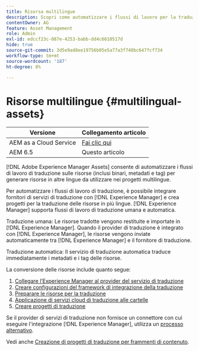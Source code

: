 ```yaml
---
title: Risorsa multilingue
description: Scopri come automatizzare i flussi di lavoro per la traduzione di risorse, inclusi binari, metadati e tag in più lingue.
contentOwner: AG
feature: Asset Management
role: Admin
exl-id: edccf23c-087e-4253-babb-dd4c6610517d
hide: true
source-git-commit: 3d5e9ad8ee19756b05e5a77a3f748bc647fcf734
workflow-type: tm+mt
source-wordcount: '187'
ht-degree: 8%

---
```


# Risorse multilingue {#multilingual-assets}

| Versione | Collegamento articolo |
| -------- | ---------------------------- |
| AEM as a Cloud Service | [Fai clic qui](https://experienceleague.adobe.com/docs/experience-manager-cloud-service/content/assets/admin/translate-assets.html?lang=en) |
| AEM 6.5 | Questo articolo |

[!DNL Adobe Experience Manager Assets] consente di automatizzare i flussi di lavoro di traduzione sulle risorse (inclusi binari, metadati e tag) per generare risorse in altre lingue da utilizzare nei progetti multilingue.

Per automatizzare i flussi di lavoro di traduzione, è possibile integrare fornitori di servizi di traduzione con [!DNL Experience Manager] e crea progetti per la traduzione delle risorse in più lingue. [!DNL Experience Manager] supporta flussi di lavoro di traduzione umana e automatica.

Traduzione umana: Le risorse tradotte vengono restituite e importate in [!DNL Experience Manager]. Quando il provider di traduzione è integrato con [!DNL Experience Manager], le risorse vengono inviate automaticamente tra [!DNL Experience Manager] e il fornitore di traduzione.

Traduzione automatica: Il servizio di traduzione automatica traduce immediatamente i metadati e i tag delle risorse.

La conversione delle risorse include quanto segue:

1. [Collegare l’Experience Manager al provider del servizio di traduzione](/help/sites-administering/tc-tic.md#connecting-to-a-translation-service-provider)
1. [Creare configurazioni del framework di integrazione della traduzione](/help/sites-administering/tc-tic.md)
1. [Preparare le risorse per la traduzione](preparing-assets-for-translation.md)
1. [Applicazione di servizi cloud di traduzione alle cartelle](transition-cloud-services.md)
1. [Creare progetti di traduzione](translation-projects.md)

Se il provider di servizi di traduzione non fornisce un connettore con cui eseguire l&#39;integrazione [!DNL Experience Manager], utilizza un [processo alternativo](/help/sites-administering/tc-manage.md#exporting-a-translation-job).

Vedi anche [Creazione di progetti di traduzione per frammenti di contenuto](creating-translation-projects-for-content-fragments.md).
